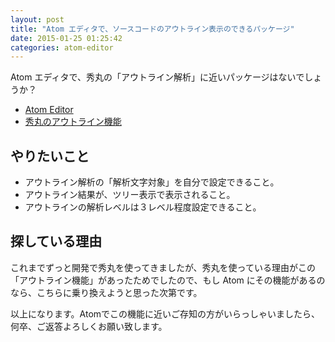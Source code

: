 ```yaml
---
layout: post
title: "Atom エディタで、ソースコードのアウトライン表示のできるパッケージ"
date: 2015-01-25 01:25:42
categories: atom-editor
---
```

<p>Atom エディタで、秀丸の「アウトライン解析」に近いパッケージはないでしょうか？</p>

<ul>
<li><a href="https://atom.io/" rel="nofollow">Atom Editor</a></li>
<li><a href="http://hide.maruo.co.jp/software/hidemaru8/outline.html" rel="nofollow">秀丸のアウトライン機能</a></li>
</ul>

<h2>やりたいこと</h2>

<ul>
<li>アウトライン解析の「解析文字対象」を自分で設定できること。</li>
<li>アウトライン結果が、ツリー表示で表示されること。</li>
<li>アウトラインの解析レベルは３レベル程度設定できること。</li>
</ul>

<h2>探している理由</h2>

<p>これまでずっと開発で秀丸を使ってきましたが、秀丸を使っている理由がこの「アウトライン機能」があったためでしたので、もし Atom にその機能があるのなら、こちらに乗り換えようと思った次第です。</p>

<p>以上になります。Atomでこの機能に近いご存知の方がいらっしゃいましたら、何卒、ご返答よろしくお願い致します。</p>
